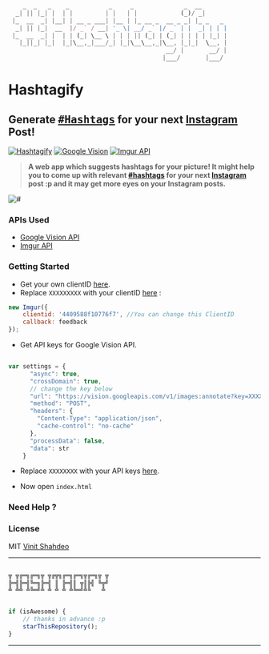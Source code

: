 
```javascript

    _  _   _    _           _     _              _  __       
  _| || |_| |  | |         | |   | |            (_)/ _|      
 |_  __  _| |__| | __ _ ___| |__ | |_ __ _  __ _ _| |_ _   _ 
  _| || |_|  __  |/ _` / __| '_ \| __/ _` |/ _` | |  _| | | |
 |_  __  _| |  | | (_| \__ \ | | | || (_| | (_| | | | | |_| |
   |_||_| |_|  |_|\__,_|___/_| |_|\__\__,_|\__, |_|_|  \__, |
                                            __/ |       __/ |
                                           |___/       |___/ 

```

# Hashtagify

## Generate <kbd>[#Hashtags]()</kbd> for your next [Instagram]() Post!

[![Hashtagify](https://img.shields.io/badge/Hashtagify-dodgerblue.svg?style=flat&logo=instagram&logoColor=white)](http://githublookbook.com) [![Google Vision](https://img.shields.io/badge/Vision-API-critical.svg?style=flat&logo=google&logoColor=white)](http://githublookbook.com) [![Imgur API](https://img.shields.io/badge/Imgur-API-critical.svg?style=flat&logo=highly&logoColor=white)](http://githublookbook.com)

> **A web app which suggests hashtags for your picture! It might help you to come up with relevant [#hashtags]() for your next [Instagram]() post :p and it may get more eyes on your Instagram posts.**

![#](https://cdn-images-1.medium.com/max/1600/1*XPpoo_5jt2_EngZSdgZS2Q.png)

### APIs Used

- [Google Vision API]()
- [Imgur API]()

### Getting Started

- Get your own clientID [here]().
- Replace `XXXXXXXXX` with your clientID [here](https://github.com/carry0987/Imgur-Upload/blob/master/js/upload.js#L11) :

```javascript
new Imgur({ 
    clientid: '4409588f10776f7', //You can change this ClientID
    callback: feedback 
});
```
- Get API keys for Google Vision API.

```javascript

var settings = {
      "async": true,
      "crossDomain": true,
      // change the key below
      "url": "https://vision.googleapis.com/v1/images:annotate?key=XXXXXXXXXXXXXXXXXXX",
      "method": "POST",
      "headers": {
        "Content-Type": "application/json",
        "cache-control": "no-cache"
      },
      "processData": false,
      "data": str
    }

```

- Replace `XXXXXXXX` with your API keys [here]().

- Now open `index.html`

### Need Help ?



### License

MIT [Vinit Shahdeo]()

---------

```javascript

╦ ╦╔═╗╔═╗╦ ╦╔╦╗╔═╗╔═╗╦╔═╗╦ ╦
╠═╣╠═╣╚═╗╠═╣ ║ ╠═╣║ ╦║╠╣ ╚╦╝
╩ ╩╩ ╩╚═╝╩ ╩ ╩ ╩ ╩╚═╝╩╚   ╩ 


if (isAwesome) {
    // thanks in advance :p
    starThisRepository();
}

```

-----------


